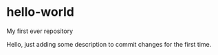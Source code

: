 # hello-world
My first ever repository

Hello,
just adding some description to commit changes for the first time.
